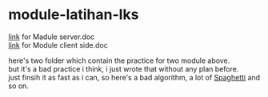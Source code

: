 # module-latihan-lks
[link](https://drive.google.com/file/d/1Om9IEdTGr04A1HoD1FxGg8B-VEkDQZ9l/view?usp=sharing) for Madule server.doc\
[link](https://drive.google.com/file/d/1_-5D63nYOKxs-HELqx6nX9NU6zFefddD/view?usp=sharing) for Module client side.doc

here's two folder which contain the practice for two module above.\
but it's a bad practice i think, i just wrote that without any plan before.\
just finsih it as fast as i can, so here's a bad algorithm, a lot of [Spaghetti](https://en.wikipedia.org/wiki/Spaghetti_code) and so on.
